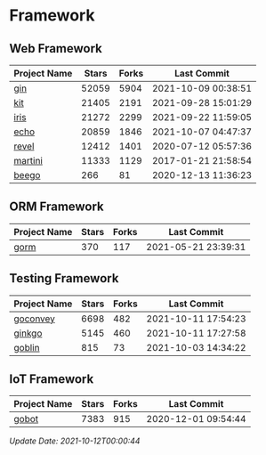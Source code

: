 # Framework

## Web Framework
| Project Name | Stars | Forks | Last Commit |
| ------------ | ----- | ----- | ----------- |
| [gin](https://github.com/gin-gonic/gin) | 52059 | 5904 | 2021-10-09 00:38:51 |
| [kit](https://github.com/go-kit/kit) | 21405 | 2191 | 2021-09-28 15:01:29 |
| [iris](https://github.com/kataras/iris) | 21272 | 2299 | 2021-09-22 11:59:05 |
| [echo](https://github.com/labstack/echo) | 20859 | 1846 | 2021-10-07 04:47:37 |
| [revel](https://github.com/revel/revel) | 12412 | 1401 | 2020-07-12 05:57:36 |
| [martini](https://github.com/go-martini/martini) | 11333 | 1129 | 2017-01-21 21:58:54 |
| [beego](https://github.com/astaxie/beego) | 266 | 81 | 2020-12-13 11:36:23 |

## ORM Framework
| Project Name | Stars | Forks | Last Commit |
| ------------ | ----- | ----- | ----------- |
| [gorm](https://github.com/jinzhu/gorm) | 370 | 117 | 2021-05-21 23:39:31 |

## Testing Framework
| Project Name | Stars | Forks | Last Commit |
| ------------ | ----- | ----- | ----------- |
| [goconvey](https://github.com/smartystreets/goconvey) | 6698 | 482 | 2021-10-11 17:54:23 |
| [ginkgo](https://github.com/onsi/ginkgo) | 5145 | 460 | 2021-10-11 17:27:58 |
| [goblin](https://github.com/franela/goblin) | 815 | 73 | 2021-10-03 14:34:22 |

## IoT Framework
| Project Name | Stars | Forks | Last Commit |
| ------------ | ----- | ----- | ----------- |
| [gobot](https://github.com/hybridgroup/gobot) | 7383 | 915 | 2020-12-01 09:54:44 |

*Update Date: 2021-10-12T00:00:44*